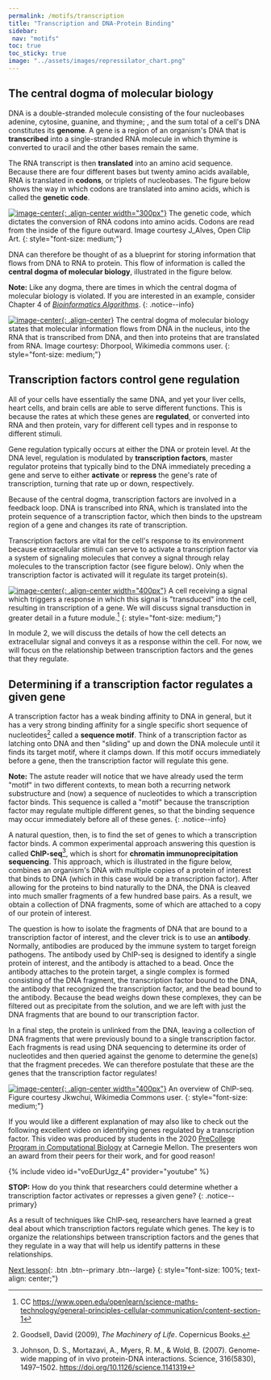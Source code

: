 ```yaml
---
permalink: /motifs/transcription
title: "Transcription and DNA-Protein Binding"
sidebar:
 nav: "motifs"
toc: true
toc_sticky: true
image: "../assets/images/repressilator_chart.png"
---
```


## The central dogma of molecular biology

DNA is a double-stranded molecule consisting of the four nucleobases adenine, cytosine, guanine, and thymine; , and the sum total of a cell's DNA constitutes its **genome**. A gene is a region of an organism's DNA that is **transcribed** into a single-stranded RNA molecule in which thymine is converted to uracil and the other bases remain the same.

The RNA transcript is then **translated** into an amino acid sequence. Because there are four different bases but twenty amino acids available, RNA is translated in **codons**, or triplets of nucleobases. The figure below shows the way in which codons are translated into amino acids, which is called the **genetic code**.

[![image-center](../assets/images/600px/genetic_code.png){: .align-center width="300px"}](../assets/images/genetic_code.png)
The genetic code, which dictates the conversion of RNA codons into amino acids. Codons are read from the inside of the figure outward. Image courtesy J_Alves, Open Clip Art.
{: style="font-size: medium;"}

DNA can therefore be thought of as a blueprint for storing information that flows from DNA to RNA to protein. This flow of information is called the **central dogma of molecular biology**, illustrated in the figure below.

**Note:** Like any dogma, there are times in which the central dogma of molecular biology is violated. If you are interested in an example, consider Chapter 4 of <a href="https://www.bioinformaticsalgorithms.org/bioinformatics-chapter-4" target="_blank"><em>Bioinformatics Algorithms</em></a>.
{: .notice--info}

[![image-center](../assets/images/600px/Central_Dogma_of_Molecular_Biochemistry_with_Enzymes.jpg){: .align-center}](../assets/images/Central_Dogma_of_Molecular_Biochemistry_with_Enzymes.jpg)
The central dogma of molecular biology states that molecular information flows from DNA in the nucleus, into the RNA that is transcribed from DNA, and then into proteins that are translated from RNA. Image courtesy: Dhorpool, Wikimedia commons user.
{: style="font-size: medium;"}

## Transcription factors control gene regulation

All of your cells have essentially the same DNA, and yet your liver cells, heart cells, and brain cells are able to serve different functions. This is because the rates at which these genes are **regulated**, or converted into RNA and then protein, vary for different cell types and in response to different stimuli.

Gene regulation typically occurs at either the DNA or protein level. At the DNA level, regulation is modulated by **transcription factors**, master regulator proteins that typically bind to the DNA immediately preceding a gene and serve to either **activate** or **repress** the gene's rate of transcription, turning that rate up or down, respectively.

Because of the central dogma, transcription factors are involved in a feedback loop. DNA is transcribed into RNA, which is translated into the protein sequence of a transcription factor, which then binds to the upstream region of a gene and changes its rate of transcription.

Transcription factors are vital for the cell's response to its environment because extracellular stimuli can serve to activate a transcription factor via a system of signaling molecules that convey a signal through relay molecules to the transcription factor (see figure below). Only when the transcription factor is activated will it regulate its target protein(s).

[![image-center](../assets/images/600px/signal_pathway.jpg){: .align-center width="400px"}](../assets/images/signal_pathway.jpg)
A cell receiving a signal which triggers a response in which this signal is "transduced" into the cell, resulting in transcription of a gene. We will discuss signal transduction in greater detail in a future module.[^signalResponse]
{: style="font-size: medium;"}

In module 2, we will discuss the details of how the cell detects an extracellular signal and conveys it as a response within the cell. For now, we will focus on the relationship between transcription factors and the genes that they regulate.

## Determining if a transcription factor regulates a given gene

A transcription factor has a weak binding affinity to DNA in general, but it has a very strong binding affinity for a single specific short sequence of nucleotides[^machinery] called a **sequence motif**. Think of a transcription factor as latching onto DNA and then "sliding" up and down the DNA molecule until it finds its target motif, where it clamps down. If this motif occurs immediately before a gene, then the transcription factor will regulate this gene.

**Note:** The astute reader will notice that we have already used the term "motif" in two different contexts, to mean both a recurring network substructure and (now) a sequence of nucleotides to which a transcription factor binds. This sequence is called a "motif" because the transcription factor may regulate multiple different genes, so that the binding sequence may occur immediately before all of these genes.
{: .notice--info}

A natural question, then, is to find the set of genes to which a transcription factor binds. A common experimental approach answering this question is called **ChIP-seq**[^chip], which is short for **chromatin immunoprecipitation sequencing**. This approach, which is illustrated in the figure below, combines an organism's DNA with multiple copies of a protein of interest that binds to DNA (which in this case would be a transcription factor). After allowing for the proteins to bind naturally to the DNA, the DNA is cleaved into much smaller fragments of a few hundred base pairs. As a result, we obtain a collection of DNA fragments, some of which are attached to a copy of our protein of interest.

The question is how to isolate the fragments of DNA that are bound to a transcription factor of interest, and the clever trick is to use an **antibody**. Normally, antibodies are produced by the immune system to target foreign pathogens. The antibody used by ChIP-seq is designed to identify a single protein of interest, and the antibody is attached to a bead. Once the antibody attaches to the protein target, a single complex is formed consisting of the DNA fragment, the transcription factor bound to the DNA, the antibody that recognized the transcription factor, and the bead bound to the antibody. Because the bead weighs down these complexes, they can be filtered out as precipitate from the solution, and we are left with just the DNA fragments that are bound to our transcription factor.

In a final step, the protein is unlinked from the DNA, leaving a collection of DNA fragments that were previously bound to a single transcription factor. Each fragments is read using DNA sequencing to determine its order of nucleotides and then queried against the genome to determine the gene(s) that the fragment precedes. We can therefore postulate that these are the genes that the transcription factor regulates!

[![image-center](../assets/images/600px/ChIP-seq_workflow.png){: .align-center width="400px"}](../assets/images/ChIP-seq_workflow.png)
An overview of ChIP-seq. Figure courtesy Jkwchui, Wikimedia Commons user.
{: style="font-size: medium;"}

If you would like a different explanation of  may also like to check out the following excellent video on identifying genes regulated by a transcription factor. This video was produced by students in the 2020 <a href="http://www.cbd.cmu.edu/education/pre-college-program-in-computational-biology" target="_blank">PreCollege Program in Computational Biology</a> at Carnegie Mellon. The presenters won an award from their peers for their work, and for good reason!

{% include video id="voEDurUgz_4" provider="youtube" %}

**STOP:** How do you think that researchers could determine whether a transcription factor activates or represses a given gene?
{: .notice--primary}

As a result of techniques like ChIP-seq, researchers have learned a great deal about which transcription factors regulate which genes. The key is to organize the relationships between transcription factors and the genes that they regulate in a way that will help us identify patterns in these relationships.

[Next lesson](networks){: .btn .btn--primary .btn--large}
{: style="font-size: 100%; text-align: center;"}

[^dogma]: CC BY-SA 3.0 https://creativecommons.org/licenses/by-sa/3.0/

[^machinery]: Goodsell, David (2009), *The Machinery of Life*. Copernicus Books.

[^signalResponse]: CC https://www.open.edu/openlearn/science-maths-technology/general-principles-cellular-communication/content-section-1

[^chip]: Johnson, D. S., Mortazavi, A., Myers, R. M., & Wold, B. (2007). Genome-wide mapping of in vivo protein-DNA interactions. Science, 316(5830), 1497–1502. https://doi.org/10.1126/science.1141319

